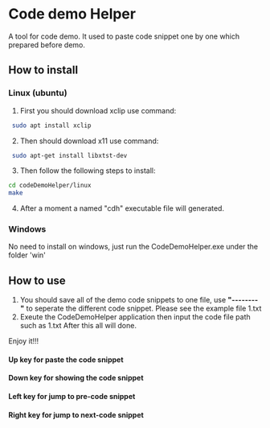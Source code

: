 # Code demo Helper
A tool for code demo. It used to paste code snippet one by one which prepared before demo.
## How to install
 ### Linux (ubuntu)
1. First you should download xclip use command: 
```sh
 sudo apt install xclip
```
2. Then should download x11 use command:
```sh
 sudo apt-get install libxtst-dev
```

3. Then follow the following steps to install:
```sh
cd codeDemoHelper/linux
make
```
4. After a moment a named "cdh" executable file will generated.

 ### Windows
   No need to install on windows, just run the CodeDemoHelper.exe under the folder 'win'

## How to use
1. You should save all of the demo code snippets to one file, use **"--------"** to seperate the different code snippet.
Please see the example file 1.txt
2. Exeute the CodeDemoHelper application then input the code file path such as 1.txt
After this all will done. 

Enjoy it!!!

#### Up key for paste the code snippet
#### Down key for showing the code snippet
#### Left key for jump to pre-code snippet
#### Right key for jump to next-code snippet
